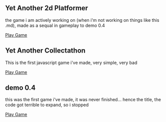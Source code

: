 <h2>Yet Another 2d Platformer</h2>
the game i am actively working on (when i'm not working on things like this .md), made as a sequal in gameplay to demo 0.4

[Play Game](https://loglot.github.io/yet-another-2d-platformer/)

<h2>Yet Another Collectathon</h2>
This is the first javascript game i've made, very simple, very bad

[Play Game](https://loglot.github.io/Yet-Another-Collectathon/)

<h2>demo 0.4</h2>
this was the first game i've made, it was never finished... hence the title, the code got terrible to expand, so i stopped

[Play Game](https://loglot.github.io/abandoned-game/)
